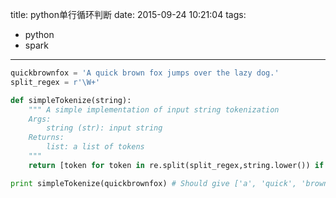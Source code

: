 title: python单行循环判断
date: 2015-09-24 10:21:04
tags:
- python
- spark
---
```python
quickbrownfox = 'A quick brown fox jumps over the lazy dog.'
split_regex = r'\W+'

def simpleTokenize(string):
    """ A simple implementation of input string tokenization
    Args:
        string (str): input string
    Returns:
        list: a list of tokens
    """
    return [token for token in re.split(split_regex,string.lower()) if token != ""]

print simpleTokenize(quickbrownfox) # Should give ['a', 'quick', 'brown', ... ]
```
